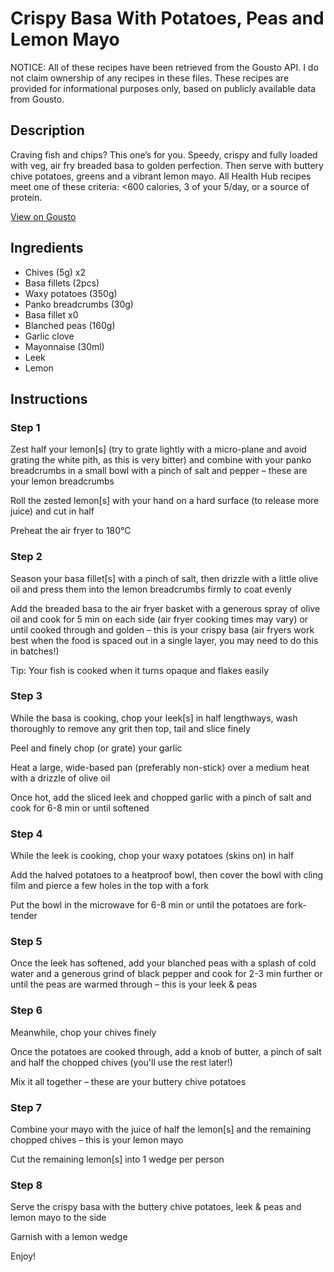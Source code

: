 # Crispy Basa With Potatoes, Peas and Lemon Mayo

NOTICE: All of these recipes have been retrieved from the Gousto API. I do not claim ownership of any recipes in these files. These recipes are provided for informational purposes only, based on publicly available data from Gousto.

## Description

Craving fish and chips? This one’s for you. Speedy, crispy and fully loaded with veg, air fry breaded basa to golden perfection. Then serve with buttery chive potatoes, greens and a vibrant lemon mayo. All Health Hub recipes meet one of these criteria: <600 calories, 3 of your 5/day, or a source of protein.

[View on Gousto](https://www.gousto.co.uk/recipes/cookbook/crispy-basa-with-potatoes-peas-and-lemon-mayo)

## Ingredients

- Chives (5g) x2
- Basa fillets (2pcs)
- Waxy potatoes (350g)
- Panko breadcrumbs (30g)
- Basa fillet x0
- Blanched peas (160g)
- Garlic clove
- Mayonnaise (30ml)
- Leek
- Lemon

## Instructions


### Step 1

Zest half your<span class="text-danger"> </span>lemon[s] (try to grate lightly with a micro-plane and avoid grating the white pith, as this is very bitter) and combine with your panko breadcrumbs in a small bowl with a pinch of salt and pepper – these are your lemon breadcrumbs

Roll the zested lemon[s]<span class="text-danger"> </span>with your hand on a hard surface (to release more juice) and cut in half

Preheat the air fryer to 180°C


### Step 2

Season your basa fillet[s] with a pinch of salt, then drizzle with a little olive oil and press them into the lemon breadcrumbs firmly to coat evenly

Add the breaded basa to the air fryer basket with a generous spray of olive oil and cook for 5 min on each side (air fryer cooking times may vary) or until cooked through and golden – this is your crispy basa (air fryers work best when the food is spaced out in a single layer, you may need to do this in batches!)

Tip: Your fish is cooked when it turns opaque and flakes easily


### Step 3

While the basa is cooking, chop your leek[s] in half lengthways, wash thoroughly to remove any grit then top, tail and slice finely

Peel and finely chop (or grate) your garlic

Heat a large, wide-based pan (preferably non-stick) over a medium heat with a drizzle of olive oil

Once hot, add the sliced leek and chopped garlic with a pinch of salt and cook for 6-8 min or until softened


### Step 4

While the leek is cooking, chop your waxy potatoes (skins on) in half

Add the halved potatoes to a heatproof bowl, then cover the bowl with cling film and pierce a few holes in the top with a fork

Put the bowl in the microwave for 6-8 min or until the potatoes are fork-tender


### Step 5

Once the leek has softened, add your blanched peas with a splash of cold water and a generous grind of black pepper and cook for 2-3 min further or until the peas are warmed through – this is your leek & peas


### Step 6

Meanwhile, chop your chives finely

Once the potatoes are cooked through, add a knob of butter, a pinch of salt and half the chopped chives (you'll use the rest later!)

Mix it all together – these are your buttery chive potatoes


### Step 7

Combine your mayo with the juice of half the lemon[s] and the remaining chopped chives – this is your lemon mayo

Cut the remaining lemon[s] into 1 wedge per person

### Step 8

Serve the crispy basa with the buttery chive potatoes, leek & peas and lemon mayo to the side

Garnish with a lemon wedge

Enjoy!

